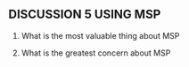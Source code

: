 ## DISCUSSION 5 USING MSP

1. What is the most valuable thing about MSP

2. What is the greatest concern about MSP
